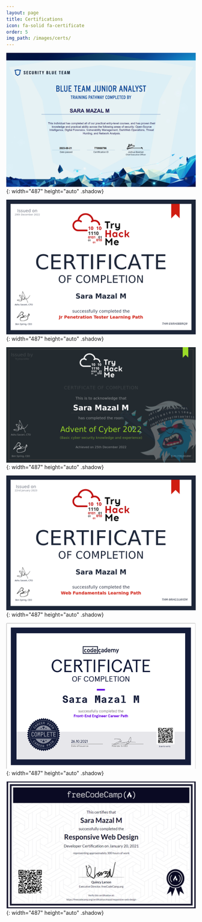 ```yaml
---
layout: page
title: Certifications
icon: fa-solid fa-certificate
order: 5
img_path: /images/certs/
---
```


![TryHackMe](/images/certs/sbt-junior-analyst.png){: width="487" height="auto" .shadow}

![TryHackMe](/images/certs/THM-JPenTester.png){: width="487" height="auto" .shadow}

![TryHackMe](/images/certs/THM-CyberAdvent.png){: width="487" height="auto" .shadow}

![TryHackMe](/images/certs/webfundamentals.png){: width="487" height="auto" .shadow}

![Codecademy](/images/certs/frontend-dev.png){: width="487" height="auto" .shadow}

![freeCodeCamp](/images/certs/freeCodeCamp.png){: width="487" height="auto" .shadow}